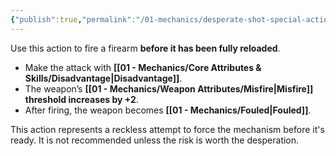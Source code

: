 ```yaml
---
{"publish":true,"permalink":"/01-mechanics/desperate-shot-special-action/"}
---
```


Use this action to fire a firearm **before it has been fully reloaded**.
- Make the attack with **[[01 - Mechanics/Core Attributes & Skills/Disadvantage\|Disadvantage]]**.
- The weapon’s **[[01 - Mechanics/Weapon Attributes/Misfire\|Misfire]] threshold increases by +2**.
- After firing, the weapon becomes **[[01 - Mechanics/Fouled\|Fouled]]**.

This action represents a reckless attempt to force the mechanism before it's ready. It is not recommended unless the risk is worth the desperation.
